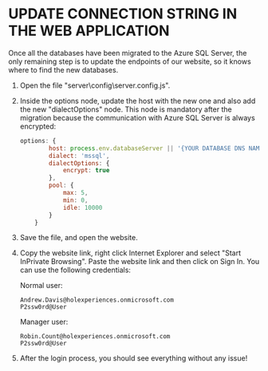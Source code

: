 <page title="Update connection string"/>

UPDATE CONNECTION STRING IN THE WEB APPLICATION
====

Once all the databases have been migrated to the Azure SQL Server, the only remaining step is to update the endpoints of our website, so it knows where to find the new databases.

1. Open the file "server\config\server.config.js". 

2. Inside the options node, update the host with the new one and also add the new "dialectOptions" node. This node is mandatory after the migration because the communication with Azure SQL Server is always encrypted:

    ```js
    options: {
            host: process.env.databaseServer || '{YOUR DATABASE DNS NAME HERE}',
            dialect: 'mssql',
            dialectOptions: {
                encrypt: true
            },
            pool: {
                max: 5,
                min: 0,
                idle: 10000
            }
        }
    ``` 

5. Save the file, and open the website. 

6.	Copy the website link, right click Internet Explorer and select "Start InPrivate Browsing". Paste the website link and then click on Sign In. You can use the following credentials:

    Normal user:

        Andrew.Davis@holexperiences.onmicrosoft.com 
        P2ssw0rd@User

    Manager user:

        Robin.Count@holexperiences.onmicrosoft.com
        P2ssw0rd@User 

7.	After the login process, you should see everything without any issue!
